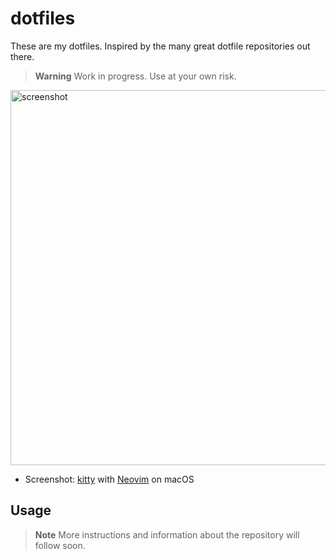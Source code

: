 # dotfiles

These are my dotfiles. Inspired by the many great dotfile repositories out there.

> **Warning**
> Work in progress. Use at your own risk.

<img width="600" alt="screenshot" src="https://user-images.githubusercontent.com/31811/211301278-53f84029-d61a-47fe-8b74-9c6d8d80bc1e.png">

* Screenshot: [kitty](https://sw.kovidgoyal.net/kitty/) with [Neovim](https://neovim.io/) on macOS

## Usage

> **Note** More instructions and information about the repository will follow soon.
